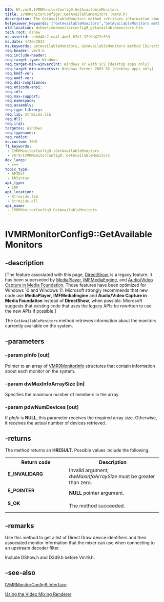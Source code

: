 ```yaml
---
UID: NF:vmr9.IVMRMonitorConfig9.GetAvailableMonitors
title: IVMRMonitorConfig9::GetAvailableMonitors (vmr9.h)
description: The GetAvailableMonitors method retrieves information about the monitors currently available on the system.
helpviewer_keywords: ["GetAvailableMonitors","GetAvailableMonitors method [DirectShow]","GetAvailableMonitors method [DirectShow]","IVMRMonitorConfig9 interface","IVMRMonitorConfig9 interface [DirectShow]","GetAvailableMonitors method","IVMRMonitorConfig9.GetAvailableMonitors","IVMRMonitorConfig9::GetAvailableMonitors","IVMRMonitorConfig9GetAvailableMonitors","dshow.ivmrmonitorconfig9_getavailablemonitors","vmr9/IVMRMonitorConfig9::GetAvailableMonitors"]
old-location: dshow\ivmrmonitorconfig9_getavailablemonitors.htm
tech.root: dshow
ms.assetid: cebd40c2-ea41-4ed1-87d1-37f9d427c539
ms.date: 4/26/2023
ms.keywords: GetAvailableMonitors, GetAvailableMonitors method [DirectShow], GetAvailableMonitors method [DirectShow],IVMRMonitorConfig9 interface, IVMRMonitorConfig9 interface [DirectShow],GetAvailableMonitors method, IVMRMonitorConfig9.GetAvailableMonitors, IVMRMonitorConfig9::GetAvailableMonitors, IVMRMonitorConfig9GetAvailableMonitors, dshow.ivmrmonitorconfig9_getavailablemonitors, vmr9/IVMRMonitorConfig9::GetAvailableMonitors
req.header: vmr9.h
req.include-header: 
req.target-type: Windows
req.target-min-winverclnt: Windows XP with SP2 [desktop apps only]
req.target-min-winversvr: Windows Server 2003 R2 [desktop apps only]
req.kmdf-ver: 
req.umdf-ver: 
req.ddi-compliance: 
req.unicode-ansi: 
req.idl: 
req.max-support: 
req.namespace: 
req.assembly: 
req.type-library: 
req.lib: Strmiids.lib
req.dll: 
req.irql: 
targetos: Windows
req.typenames: 
req.redist: 
ms.custom: 19H1
f1_keywords:
 - IVMRMonitorConfig9::GetAvailableMonitors
 - vmr9/IVMRMonitorConfig9::GetAvailableMonitors
dev_langs:
 - c++
topic_type:
 - APIRef
 - kbSyntax
api_type:
 - COM
api_location:
 - Strmiids.lib
 - Strmiids.dll
api_name:
 - IVMRMonitorConfig9.GetAvailableMonitors
---
```


# IVMRMonitorConfig9::GetAvailableMonitors


## -description

\[The feature associated with this page, [DirectShow](/windows/win32/directshow/directshow), is a legacy feature. It has been superseded by [MediaPlayer](/uwp/api/Windows.Media.Playback.MediaPlayer), [IMFMediaEngine](/windows/win32/api/mfmediaengine/nn-mfmediaengine-imfmediaengine), and [Audio/Video Capture in Media Foundation](windows/win32/medfound/audio-video-capture-in-media-foundation). Those features have been optimized for Windows 10 and Windows 11. Microsoft strongly recommends that new code use **MediaPlayer**, **IMFMediaEngine** and **Audio/Video Capture in Media Foundation** instead of **DirectShow**, when possible. Microsoft suggests that existing code that uses the legacy APIs be rewritten to use the new APIs if possible.\]

The <code>GetAvailableMonitors</code> method retrieves information about the monitors currently available on the system.

## -parameters

### -param pInfo [out]

Pointer to an array of <a href="/previous-versions/windows/desktop/api/vmr9/ns-vmr9-vmr9monitorinfo">VMR9MonitorInfo</a> structures that contain information about each monitor on the system.

### -param dwMaxInfoArraySize [in]

Specifies the maximum number of members in the array.

### -param pdwNumDevices [out]

If <i>pInfo</i> is <b>NULL</b>, this parameter receives the required array size. Otherwise, it receives the actual number of devices retrieved.

## -returns

The method returns an <b>HRESULT</b>. Possible values include the following.

<table>
<tr>
<th>Return code</th>
<th>Description</th>
</tr>
<tr>
<td width="40%">
<dl>
<dt><b>E_INVALIDARG</b></dt>
</dl>
</td>
<td width="60%">
Invalid argument; <i>dwMaxInfoArraySize</i> must be greater than zero.

</td>
</tr>
<tr>
<td width="40%">
<dl>
<dt><b>E_POINTER</b></dt>
</dl>
</td>
<td width="60%">
<b>NULL</b> pointer argument.

</td>
</tr>
<tr>
<td width="40%">
<dl>
<dt><b>S_OK</b></dt>
</dl>
</td>
<td width="60%">
The method succeeded.

</td>
</tr>
</table>

## -remarks

Use this method to get a list of Direct Draw device identifiers and their associated monitor information that the mixer can use when connecting to an upstream decoder filter.

Include DShow.h and D3d9.h before Vmr9.h.

## -see-also

<a href="/previous-versions/windows/desktop/api/vmr9/nn-vmr9-ivmrmonitorconfig9">IVMRMonitorConfig9 Interface</a>



<a href="/windows/desktop/DirectShow/using-the-video-mixing-renderer">Using the Video Mixing Renderer</a>